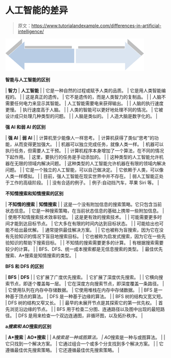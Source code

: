 # 人工智能的差异

> 原文：<https://www.tutorialandexample.com/differences-in-artificial-intelligence/>

![](img/f16365aa06cbc47f2e28354d3192c1a8.png)

**智能与人工智能的区别**

| **智力** | **人工智能** |
| 它是一种自然的过程或赋予人类的品质。 | 它是用人类智能编程的。 |
| 这是真正的遗传。 | 它不是遗传的，而是人类智力的复制品。 |
| 人脑不需要任何电力来显示其智能。 | 人工智能需要电来获得输出。 |
| 人脑的执行速度更慢。 | 执行速度高于人脑。 |
| 人类的智能可以更好地处理不同的情况。 | 它被设计成只处理几种类型的问题。 |
| 人脑是类似的。 | 人造大脑是数字化的。 |

**强 AI 和弱 AI 的区别**

| **强 AI** | **弱 AI** |
| 计算机至少能像人一样思考。 | 计算机获得了类似“思考”的功能，从而变得更加强大。 |
| 机器可以独立完成任务，就像人类一样。 | 机器可以执行任务，但需要人工干预。 |
| 计算机程序本身增加了一个算法，在不同的情况下起作用。 | 这里，要执行的任务是手动添加的。 |
| 这种类型的人工智能允许机器在无限的领域内解决问题。 | 这种类型的人工智能允许机器在有限的领域内解决问题。 |
| 它是一个独立的人工智能，可以自己做决定。 | 它依赖于人类，可以像人类一样模拟。 |
| 目前，强人工智能在现实世界中并不存在。 | 弱人工智能正处于工作的高级阶段。 |
| 没有合适的例子。 | 例子:自动挡汽车，苹果 Siri 等。 |

**不知情搜索和知情搜索的区别**

| **不知情的搜索** | **知情搜索** |
| 这是一个没有附加信息的搜索策略。它只包含当前状态信息。 | 它是一种搜索策略，在当前状态信息的基础上携带一些附加信息。 |
| 使用不知情搜索技术效率较低。 | 这是更有效的搜索技术。 |
| 可能需要更多时间才能到达目标节点。 | 它大多在有限的时间内达到目标状态。 |
| 可能给出也可能不给出最优解。 | 通常提供最佳解决方案。 |
| 它也被称为盲搜索，因为它在没有先验知识的情况下盲目地搜索目标。 | 它也被称为启发式搜索，因为它在一些先验知识的帮助下搜索目标。 |
| 不知情的搜索需要更多的计算。 | 有根据搜索需要较少的计算。 |
| BFS、DFS、统一成本搜索都是无信息搜索的类型。 | 最佳优先搜索、A*搜索是知情搜索的类型。 |

**BFS 和 DFS 的区别**

| **BFS** | **DFS** |
| 它扩展了广度优先搜索。 | 它扩展了深度优先搜索。 |
| 它横向搜索节点，即逐个覆盖每一层。 | 它在深度方向搜索节点，即深度覆盖一条路径。 |
| 它使用队列在内存中存储数据。 | 它使用堆栈在内存中存储数据。 |
| BFS 是一种基于顶点的算法。 | DFS 是一种基于边缘的算法。 |
| BFS 树的结构又宽又短。 | DFS 树的结构又窄又长。 |
| 最早的未展开节点是其探索它的第一优先权。 | 首先浏览沿边缘的节点。 |
| BFS 用于检查二分图、连通路径以及图中出现的最短路径。 | DFS 是用来检查一个双边连通图，非循环图，以及拓扑秩序。 |

**a*搜索和 AO*搜索的区别**

| **A*搜索** | **AO*搜索** |
| A*搜索是一种或图算法。 | AO*搜索是一种与或图算法。 |
| 它只找到一个解决方案。 | 它通过组合一个或多个分支找到多个解决方案。 |
| 它遵循最佳优先搜索策略。 | 它还遵循最佳优先搜索策略。 |